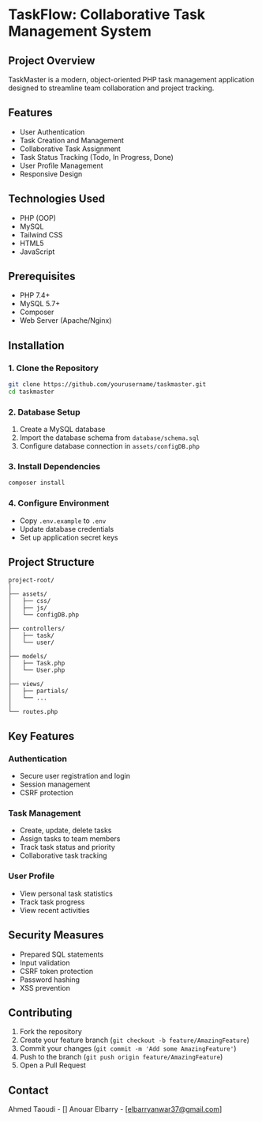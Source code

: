 # TaskFlow: Collaborative Task Management System

## Project Overview
TaskMaster is a modern, object-oriented PHP task management application designed to streamline team collaboration and project tracking.

## Features
- User Authentication
- Task Creation and Management
- Collaborative Task Assignment
- Task Status Tracking (Todo, In Progress, Done)
- User Profile Management
- Responsive Design

## Technologies Used
- PHP (OOP)
- MySQL
- Tailwind CSS
- HTML5
- JavaScript

## Prerequisites
- PHP 7.4+
- MySQL 5.7+
- Composer
- Web Server (Apache/Nginx)

## Installation

### 1. Clone the Repository
```bash
git clone https://github.com/yourusername/taskmaster.git
cd taskmaster
```

### 2. Database Setup
1. Create a MySQL database
2. Import the database schema from `database/schema.sql`
3. Configure database connection in `assets/configDB.php`

### 3. Install Dependencies
```bash
composer install
```

### 4. Configure Environment
- Copy `.env.example` to `.env`
- Update database credentials
- Set up application secret keys

## Project Structure
```
project-root/
│
├── assets/
│   ├── css/
│   ├── js/
│   └── configDB.php
│
├── controllers/
│   ├── task/
│   └── user/
│
├── models/
│   ├── Task.php
│   └── User.php
│
├── views/
│   ├── partials/
│   └── ...
│
└── routes.php
```

## Key Features

### Authentication
- Secure user registration and login
- Session management
- CSRF protection

### Task Management
- Create, update, delete tasks
- Assign tasks to team members
- Track task status and priority
- Collaborative task tracking

### User Profile
- View personal task statistics
- Track task progress
- View recent activities

## Security Measures
- Prepared SQL statements
- Input validation
- CSRF token protection
- Password hashing
- XSS prevention

## Contributing
1. Fork the repository
2. Create your feature branch (`git checkout -b feature/AmazingFeature`)
3. Commit your changes (`git commit -m 'Add some AmazingFeature'`)
4. Push to the branch (`git push origin feature/AmazingFeature`)
5. Open a Pull Request

## Contact
Ahmed Taoudi - []
Anouar Elbarry - [elbarryanwar37@gmail.com]
